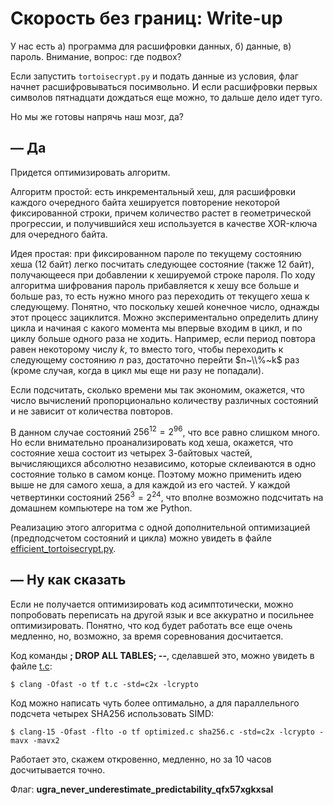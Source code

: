 # Скорость без границ: Write-up

У нас есть а) программа для расшифровки данных, б) данные, в) пароль. Внимание, вопрос: где подвох?

Если запустить `tortoisecrypt.py` и подать данные из условия, флаг начнет расшифровываться посимвольно. И если расшифровки первых символов пятнадцати дождаться еще можно, то дальше дело идет туго.

Но мы же готовы напрячь наш мозг, да?

## — Да

Придется оптимизировать алгоритм.

Алгоритм простой: есть инкрементальный хеш, для расшифровки каждого очередного байта хешируется повторение некоторой фиксированной строки, причем количество растет в геометрической прогрессии, и получившийся хеш используется в качестве XOR-ключа для очередного байта.

Идея простая: при фиксированном пароле по текущему состоянию хеша (12 байт) легко посчитать следующее состояние (также 12 байт), получающееся при добавлении к хешируемой строке пароля. По ходу алгоритма шифрования пароль прибавляется к хешу все больше и больше раз, то есть нужно много раз переходить от текущего хеша к следующему. Понятно, что поскольку хешей конечное число, однажды этот процесс зациклится. Можно экспериментально определить длину цикла и начиная с какого момента мы впервые входим в цикл, и по циклу больше одного раза не ходить. Например, если период повтора равен некоторому числу $k$, то вместо того, чтобы переходить к следующему состоянию $n$ раз, достаточно перейти $n~\\%~k$ раз (кроме случая, когда в цикл мы еще ни разу не попадали).

Если подсчитать, сколько времени мы так экономим, окажется, что число вычислений пропорционально количеству различных состояний и не зависит от количества повторов.

В данном случае состояний $256^{12} = 2^{96}$, что все равно слишком много. Но если внимательно проанализировать код хеша, окажется, что состояние хеша состоит из четырех 3-байтовых частей, вычисляющихся абсолютно независимо, которые склеиваются в одно состояние только в самом конце. Поэтому можно применить идею выше не для самого хеша, а для каждой из его частей. У каждой четвертинки состояний $256^{3} = 2^{24}$, что вполне возможно подсчитать на домашнем компьютере на том же Python.

Реализацию этого алгоритма с одной дополнительной оптимизацией (предподсчетом состояний и цикла) можно увидеть в файле [efficient_tortoisecrypt.py](efficient_tortoisecrypt.py).

## — Ну как сказать

Если не получается оптимизировать код асимптотически, можно попробовать переписать на другой язык и все аккуратно и посильнее оптимизировать. Понятно, что код будет работать все еще очень медленно, но, возможно, за время соревнования досчитается.

Код команды **; DROP ALL TABLES; --**, сделавшей это, можно увидеть в файле [t.c](t.c):

```shell
$ clang -Ofast -o tf t.c -std=c2x -lcrypto
```

Код можно написать чуть более оптимально, а для параллельного подсчета четырех SHA256 использовать SIMD:

```shell
$ clang-15 -Ofast -flto -o tf optimized.c sha256.c -std=c2x -lcrypto -mavx -mavx2
```

Работает это, скажем откровенно, медленно, но за 10 часов досчитывается точно.

Флаг: **ugra_never_underestimate_predictability_qfx57xgkxsal**
